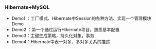 ### Hibernate+MySQL  

- Demo1 ：工厂模式、Hibernate中Session的各种方法、实现一个管理模块Demo
- Demo2 ：第一个通过运行Hibernate项目，熟悉基本配置
- Demo3：主键生成策略，持久化对象，事务
- Demo4：Hibernate中表一对多、多对多关系的描述



